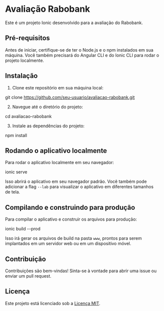 # Avaliação Rabobank

Este é um projeto Ionic desenvolvido para a avaliação do Rabobank.

## Pré-requisitos

Antes de iniciar, certifique-se de ter o Node.js e o npm instalados em sua máquina. Você também precisará do Angular CLI e do Ionic CLI para rodar o projeto localmente.

## Instalação

1. Clone este repositório em sua máquina local:

git clone https://github.com/seu-usuario/avaliacao-rabobank.git

2. Navegue até o diretório do projeto:

cd avaliacao-rabobank


3. Instale as dependências do projeto:

npm install

## Rodando o aplicativo localmente

Para rodar o aplicativo localmente em seu navegador:

ionic serve

Isso abrirá o aplicativo em seu navegador padrão. Você também pode adicionar a flag `--lab` para visualizar o aplicativo em diferentes tamanhos de tela.

## Compilando e construindo para produção

Para compilar o aplicativo e construir os arquivos para produção:

ionic build --prod

Isso irá gerar os arquivos de build na pasta `www`, prontos para serem implantados em um servidor web ou em um dispositivo móvel.

## Contribuição

Contribuições são bem-vindas! Sinta-se à vontade para abrir uma issue ou enviar um pull request.

## Licença

Este projeto está licenciado sob a [Licença MIT](https://opensource.org/licenses/MIT).
